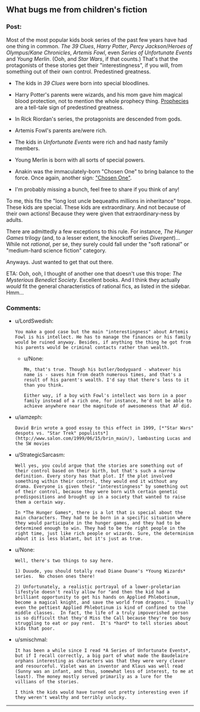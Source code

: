 ## What bugs me from children's fiction

### Post:

Most of the most popular kids book series of the past few years have had one thing in common. *The 39 Clues*, *Harry Potter*, *Percy Jackson*/*Heroes of Olympus*/*Kane Chronicles*, *Artemis Fowl*, even *Series of Unfortunate Events* and *Young Merlin*. (Ooh, and *Star Wars*, if that counts.) That's that the protagonists of these stories get their "interestingness", if you will, from something out of their own control. Predestined greatness.

* The kids in *39 Clues* were born into special bloodlines.

* Harry Potter's parents were wizards, and his mom gave him magical blood protection, not to mention the whole prophecy thing. [Prophecies](http://tvtropes.org/pmwiki/pmwiki.php/Main/PropheciesAreAlwaysRight) are a tell-tale sign of predestined greatness.

* In Rick Riordan's series, the protagonists are descended from gods.

* Artemis Fowl's parents are/were rich.

* The kids in *Unfortunate Events* were rich and had nasty family members.

* Young Merlin is born with all sorts of special powers.

* Anakin was the immaculately-born "Chosen One" to bring balance to the force. Once again, another sign: ["Chosen One"](http://tvtropes.org/pmwiki/pmwiki.php/Main/TheChosenOne).

* I'm probably missing a bunch, feel free to share if you think of any!

To me, this fits the "long lost uncle bequeaths millions in inheritance" trope. These kids are special. These kids are extraordinary. And not because of their own actions! Because they were given that extraordinary-ness by adults.

There are admittedly a few exceptions to this rule. For instance, *The Hunger Games* trilogy (and, to a lesser extent, the knockoff series *Divergent*)... While not *rational*, per se, they surely could fall under the "soft rational" or "medium-hard science fiction" category.

Anyways. Just wanted to get that out there.

ETA: Ooh, ooh, I thought of another one that doesn't use this trope: *The Mysterious Benedict Society*. Excellent books. And I think they actually *would* fit the general characteristics of rational fics, as listed in the sidebar. Hmm...

### Comments:

- u/LordSwedish:
  ```
  You make a good case but the main "interestingness" about Artemis Fowl is his intellect. He has to manage the finances or his family would be ruined anyway. Besides, if anything the thing he got from his parents would be criminal contacts rather than wealth.
  ```

  - u/None:
    ```
    Mm, that's true. Though his butler/bodyguard - whatever his name is - saves him from death numerous times, and that's a result of his parent's wealth. I'd say that there's less to it than you think.

    Either way, if a boy with Fowl's intellect was born in a poor family instead of a rich one, for instance, he'd not be able to achieve anywhere near the magnitude of awesomeness that AF did.
    ```

- u/iamzeph:
  ```
  David Brin wrote a good essay to this effect in 1999, [*"Star Wars" despots vs. "Star Trek" populists*](http://www.salon.com/1999/06/15/brin_main/), lambasting Lucas and the SW movies
  ```

- u/StrategicSarcasm:
  ```
  Well yes, you could argue that the stories are something out of their control based on their birth, but that's such a narrow definition. Every story has that plot. If the plot involved something within their control, they would end it without any drama. Everyone is given their "interestingness" by something out of their control, because they were born with certain genetic predispositions and brought up in a society that wanted to raise them a certain way.

  In *The Hunger Games*, there is a lot that is special about the main characters. They had to be born in a specific situation where they would participate in the hunger games, and they had to be determined enough to win. They had to be the right people in the right time, just like rich people or wizards. Sure, the determinism about it is less blatant, but it's just as true.
  ```

- u/None:
  ```
  Well, there's two things to say here.

  1) Duuude, you should totally read Diane Duane's *Young Wizards* series.  No chosen ones there!

  2) Unfortunately, a realistic portrayal of a lower-proletarian lifestyle doesn't really allow for "and then the kid had a brilliant opportunity to get his hands on Applied Phlebotinum, become a magical knight, and save the world from dragons."  Usually even the pettiest Applied Phlebotinum is kind of confined to the middle classes.  In fact, the life of a truly impoverished person is so difficult that they'd Miss the Call because they're too busy struggling to eat or pay rent.  It's *hard* to tell stories about kids that poor.
  ```

- u/smischmal:
  ```
  It has been a while since I read *A Series of Unfortunate Events*, but if I recall correctly, a big part of what made the Baudelaire orphans interesting as characters was that they were very clever and resourceful. Violet was an inventor and Klaus was well read (Sunny was an infant, and thus, somewhat less of interest, to me at least). The money mostly served primarily as a lure for the villians of the stories.

  I think the kids would have turned out pretty interesting even if they weren't wealthy and terribly unlucky.
  ```

---

